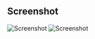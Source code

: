 
## Screenshot
![Screenshot](http://a5.mzstatic.com/us/r30/Purple49/v4/cc/4d/a5/cc4da557-abbf-5fa9-fc8c-963f2ceab051/screen322x572.jpeg)
![Screenshot](http://a5.mzstatic.com/us/r30/Purple69/v4/11/7a/66/117a6612-9108-9477-fa03-18662ce6650b/screen322x572.jpeg)
